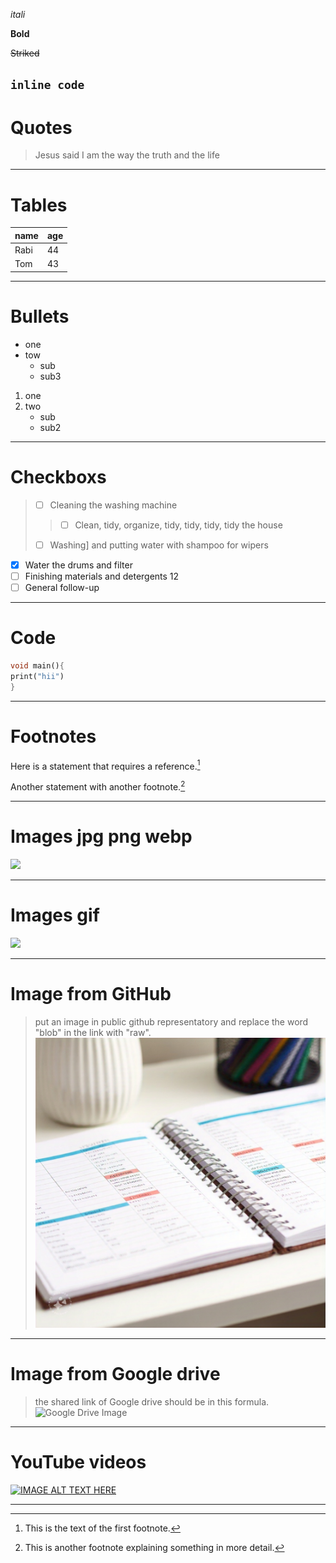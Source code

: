 *itali*

**Bold**

~~Striked~~

`inline code`
----
# **Quotes**
> Jesus said I am the way the truth and the life

---

# **Tables**
name|age
-|-
Rabi|44
Tom|43

---
# **Bullets**
- one
- tow
   - sub
   - sub3
1. one
1. two 
   - sub
   - sub2
---
# **Checkboxs**
> - [ ] Cleaning the washing machine
>> - [ ] Clean, tidy, organize, tidy, tidy, tidy, tidy the house
> - [ ] Washing] and putting water with shampoo for  wipers
- [x] Water the drums and filter
- [ ] Finishing materials and detergents 12
- [ ] General follow-up
---
# **Code**
``` dart
void main(){
print("hii")
}
``` 
---
# **Footnotes**
Here is a statement that requires a reference.[^1]

Another statement with another footnote.[^note]

[^1]: This is the text of the first footnote.
[^note]: This is another footnote explaining something in more detail.
---

# **Images jpg png webp**

![](https://cdn.bhdw.net/im/sunlight-rising-through-the-clouds-in-the-sky-reflects-on-the-trees-and-101368_w635.webp)

---
# **Images gif**
![](https://media.tenor.com/Wi4trzhA_QcAAAAi/%C3%A1rbol-de-navidad.gif)

---
# **Image from GitHub**
> put an image in public github representatory and replace the word "blob" in the link with "raw".
![Description of the image](https://github.com/john-peter-github/Public_files/raw/main/Messenger_creation_538222575926227.jpeg)

---
# **Image from Google drive**
> the shared link of Google drive should be in this formula.
![Google Drive Image](https://drive.google.com/uc?export=view&id=1KNDmp2ulp6AbkAp8VdwIn9SBEa5L9ZNJ)

---
# **YouTube videos**

[![IMAGE ALT TEXT HERE](http://img.youtube.com/vi/1zqDSFPxGfQ/0.jpg)](http://www.youtube.com/watch?v=1zqDSFPxGfQ)

---


